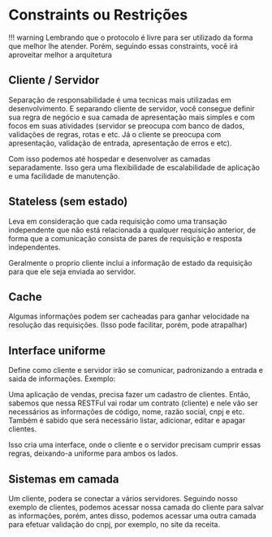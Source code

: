 # Constraints ou Restrições

!!! warning
    Lembrando que o protocolo é livre para ser utilizado da forma que melhor lhe atender. Porém, seguindo essas constraints, você irá aproveitar melhor a arquitetura

## Cliente / Servidor

Separação de responsabilidade é uma tecnicas mais utilizadas em desenvolvimento. E separando cliente de servidor, você consegue definir sua regra de negócio e sua camada de apresentação mais simples e com focos em suas atividades (servidor se preocupa com banco de dados, validações de regras, rotas e etc. Já o cliente se preocupa com apresentação, validação de entrada, apresentação de erros e etc).

Com isso podemos até hospedar e desenvolver as camadas separadamente. Isso gera uma flexibilidade de escalabilidade de aplicação e uma facilidade de manutenção.

## Stateless (sem estado)

Leva em consideração que cada requisição como uma transação independente que não está relacionada a qualquer requisição anterior, de forma que a comunicação consista de pares de requisição e resposta independentes.

Geralmente o proprio cliente inclui a informação de estado da requisição para que ele seja enviada ao servidor.

## Cache

Algumas informações podem ser cacheadas para ganhar velocidade na resolução das requisições. (Isso pode facilitar, porém, pode atrapalhar)

## Interface uniforme

Define como cliente e servidor irão se comunicar, padronizando a entrada e saida de informações. Exemplo:

Uma aplicação de vendas, precisa fazer um cadastro de clientes. Então, sabemos que nessa RESTFul vai rodar um contrato (cliente) e nele vão ser necessários as informações de código, nome, razão social, cnpj e etc. Também é sabido que será necessário listar, adicionar, editar e apagar clientes.

Isso cria uma interface, onde o cliente e o servidor precisam cumprir essas regras, deixando-a uniforme para ambos os lados.

## Sistemas em camada

Um cliente, podera se conectar a vários servidores. Seguindo nosso exemplo de clientes, podemos acessar nossa camada do cliente para salvar as informações, porém, antes disso, podemos acessar uma outra camada para efetuar validação do cnpj, por exemplo, no site da receita.